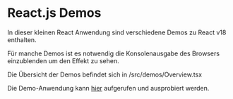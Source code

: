 # React.js Demos

In dieser kleinen React Anwendung sind verschiedene Demos zu React v18 enthalten.

Für manche Demos ist es notwendig die Konsolenausgabe des Browsers einzublenden um den Effekt zu sehen.

Die Übersicht der Demos befindet sich in /src/demos/Overview.tsx

Die Demo-Anwendung kann [hier](https://dimader.github.io/react_18_demo/) aufgerufen und ausprobiert werden.